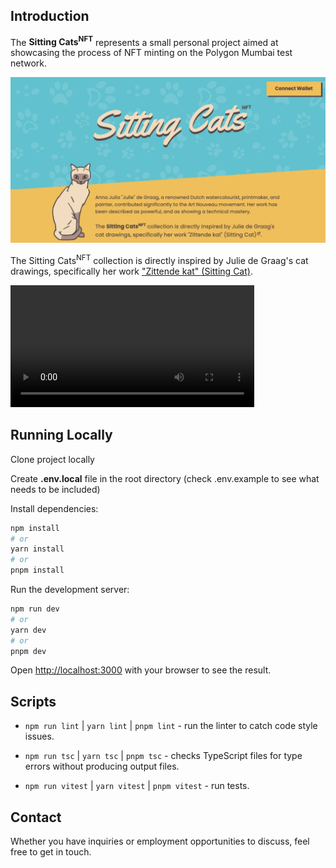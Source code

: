 ## Introduction

The **Sitting Cats<sup>NFT</sup>** represents a small personal project aimed at showcasing the process of NFT minting on the Polygon Mumbai test network.

![project preview](./readme/web-preview.png)

The Sitting Cats<sup>NFT</sup> collection is directly inspired by Julie de Graag's cat drawings, specifically her work ["Zittende kat" (Sitting Cat)](https://commons.wikimedia.org/wiki/File:Zittende_kat,_RP-P-1935-892.jpg).

<video src='./readme/gallery-preview.mp4' width=390></video>

## Running Locally

Clone project locally

Create **.env.local** file in the root directory (check .env.example to see what needs to be included)

Install dependencies:

```bash
npm install
# or
yarn install
# or
pnpm install
```

Run the development server:

```bash
npm run dev
# or
yarn dev
# or
pnpm dev
```

Open [http://localhost:3000](http://localhost:3000) with your browser to see the result.

## Scripts

-   `npm run lint` | `yarn lint` | `pnpm lint` - run the linter to catch code style issues.

-   `npm run tsc` | `yarn tsc` | `pnpm tsc` - checks TypeScript files for type errors without producing output files.

-   `npm run vitest` | `yarn vitest` | `pnpm vitest` - run tests.

## Contact

Whether you have inquiries or employment opportunities to discuss, feel free to get in touch.
